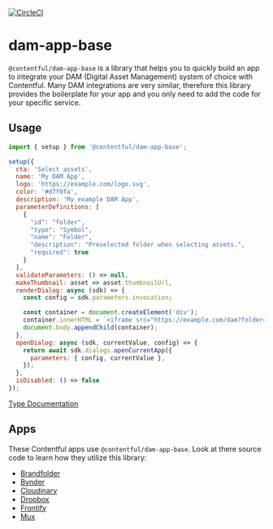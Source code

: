 [![CircleCI](https://circleci.com/gh/contentful/apps.svg?style=svg&circle-token=913f0d4852062fbed644fca927d059d5e3e72908)](https://circleci.com/gh/contentful/apps)

# dam-app-base

`@contentful/dam-app-base` is a library that helps you to quickly build an app to integrate your DAM (Digital Asset Management) system of choice with Contentful. Many DAM integrations are very similar, therefore this library provides the boilerplate for your app and you only need to add the code for your specific service.

## Usage

```javascript
import { setup } from '@contentful/dam-app-base';

setup({
  cta: 'Select assets',
  name: 'My DAM App',
  logo: 'https://example.com/logo.svg',
  color: '#d7f0fa',
  description: 'My example DAM App',
  parameterDefinitions: [
    {
      "id": "folder",
      "type": "Symbol",
      "name": "Folder",
      "description": "Preselected folder when selecting assets.",
      "required": true
    }
  ],
  validateParameters: () => null,
  makeThumbnail: asset => asset.thumbnailUrl,
  renderDialog: async (sdk) => {
    const config = sdk.parameters.invocation;

    const container = document.createElement('div');
    container.innerHTML = `<iframe src="https://example.com/dam?folder=${config.folder}" />`;
    document.body.appendChild(container);
  },
  openDialog: async (sdk, currentValue, config) => {
    return await sdk.dialogs.openCurrentApp({
      parameters: { config, currentValue },
    });
  },
  isDisabled: () => false
});
```

[Type Documentation](docs/README.md)

## Apps

These Contentful apps use `@contentful/dam-app-base`. Look at there source code to learn how they utilize this library:

- [Brandfolder](../apps/brandfolder)
- [Bynder](../apps/brandfolder)
- [Cloudinary](../apps/cloudinary)
- [Dropbox](../apps/dropbox)
- [Frontify](../apps/frontify)
- [Mux](../apps/mux)
